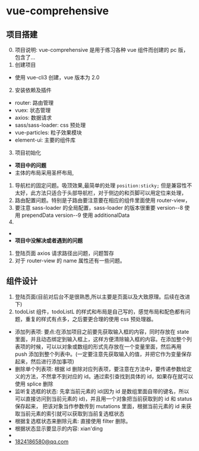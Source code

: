<!--
 * @Author: your name
 * @Date: 2021-07-10 15:43:49
 * @LastEditTime: 2021-07-15 21:19:16
 * @LastEditors: Please set LastEditors
 * @Description: In User Settings Edit
 * @FilePath: \notes\study notes\vue\vue综合项目.md
-->

# vue-comprehensive

## 项目搭建

0. 项目说明: vue-comprehensive 是用于练习各种 vue 组件而创建的 pc 版，包含了...
1. 创建项目

-   使用 vue-cli3 创建，vue 版本为 2.0

2. 安装依赖及插件

-   router: 路由管理
-   vuex: 状态管理
-   axios: 数据请求
-   sass/sass-loader: css 预处理
-   vue-particles: 粒子效果模块
-   element-ui: 主要的组件库

3. 项目初始化

-   **项目中的问题**
-   主体的布局采用圣杯布局,

1.  导航栏的固定问题。吸顶效果,最简单的处理 `position:sticky;` 但是兼容性不太好，此方法只适合于头部导航栏，对于侧边的和页脚可以用定位来处理，
2.  路由配置问题。特别是子路由要注意要在相应的组件里面使用 router-view，
3.  要注意 sass-loader 的全局配置，sass-loader 的版本很重要 version--8 使用 prependData version--9 使用 additionalData
4.

-
-   **项目中没解决或者遇到的问题**

1. 登陆页面 axios 请求路径出问题，问题暂存
2. 对于 router-view 的 name 属性还有一些问题。

## 组件设计

1.  登陆页面(目前对后台不是很熟悉,所以主要是页面以及大致原理。后续在改进下)
2.  todoList 组件，todoListL 的样式和布局是自己写的，感觉布局和配色都有问题，重复的样式有点多，之后要更合理的使用 css 预处理器。

-   添加列表项: 要点:在添加项目之前要先获取输入框的内容，同时存放在 state 里面，并且动态绑定到输入框上，这样方便清除输入框的内容。在添加整个列表项的时候，可以以对象或数组的形式先存放在一个变量里面，然后再用 push 添加到整个列表中。(一定要注意先获取输入的值，并把它作为变量保存起来，然后进行添加事项)
-   删除单个列表项: 根据 id 删除对应列表项，要注意在方法中，要传递参数给定义的方法，不然拿不到对应的 id。通过索引查找到具体的 id，如果存在就可以使用 splice 删除
-   监听复选框的状态: 先拿当前元素的 id(因为 id 是数组里面自带的键名，所以可以直接访问到当前元素的 id)，并且用一个对象把当前获取到的 id 和 status 保存起来， 把该对象当作参数传到 mutations 里面，根据当前元素的 id 来获取当前元素的索引就可以获取到当前复选框状态
-   根据复选框状态来删除元素: 直接使用 filter 删除。
-   根据状态显示要显示的内容: xian'ding
-
-   1824186580@qq.com
